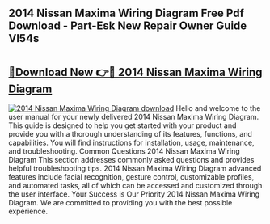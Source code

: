 ## 2014 Nissan Maxima Wiring Diagram Free Pdf Download - Part-Esk New Repair Owner Guide Vl54s

# <h2><a href="http://dfpp7x5.blite.top/?on=2014+Nissan+Maxima+Wiring+Diagram">🔗Download New 👉🔴 2014 Nissan Maxima Wiring Diagram</a></h2>

[![2014 Nissan Maxima Wiring Diagram download](https://i.imgur.com/lujVjoI.png)](http://dfpp7x5.blite.top/?on=2014+Nissan+Maxima+Wiring+Diagram)
Hello and welcome to the user manual for your newly delivered 2014 Nissan Maxima Wiring Diagram. This guide is designed to help you get started with your product and provide you with a thorough understanding of its features, functions, and capabilities. You will find instructions for installation, usage, maintenance, and troubleshooting. Common Questions 2014 Nissan Maxima Wiring Diagram This section addresses commonly asked questions and provides helpful troubleshooting tips. 2014 Nissan Maxima Wiring Diagram advanced features include facial recognition, gesture control, customizable profiles, and automated tasks, all of which can be accessed and customized through the user interface. Your Success is Our Priority 2014 Nissan Maxima Wiring Diagram. We are committed to providing you with the best possible experience.
